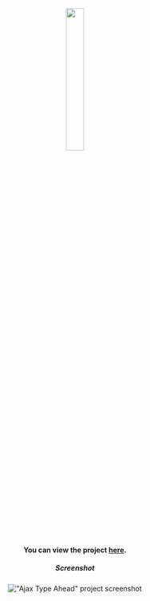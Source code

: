 <div align="center">
  
<img width="27%" src="https://i.postimg.cc/s2Qd1B0m/text.png"/>

#### You can view the project [here](https://isbendiyarovanezrin.github.io/AjaxTypeAhead "Click me!👀").

##### Screenshot

!["Ajax Type Ahead" project screenshot](https://i.postimg.cc/PqhS99bD/ta.png)

</div>
